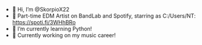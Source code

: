 - 👋 Hi, I’m @SkorpioX22
- 🎹 Part-time EDM Artist on BandLab and Spotify, starring as C:/Users/NT: https://spoti.fi/3WHhBRo
- 🌱 I’m currently learning Python!
- 💾 Currently working on my music career!
